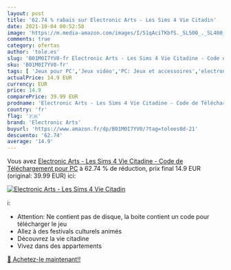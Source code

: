 ```yaml
---
layout: post
title: '62.74 % rabais sur Electronic Arts - Les Sims 4 Vie Citadin'
date: 2021-10-04 00:52:58
image: 'https://m.media-amazon.com/images/I/51qAciTKbfS._SL500_._SL400_.jpg'
comments: true
category: ofertas
author: 'tole.es'
slug: 'B01M0I7YV0-fr Electronic Arts - Les Sims 4 Vie Citadine - Code de...'
sku: 'B01M0I7YV0-fr'
tags: [ 'Jeux pour PC','Jeux vidéo','PC: Jeux et accessoires','electronic arts', ]
actualPrice: 14.9 EUR
currency: EUR
price: 14.9
comparePrice: 39.99 EUR
prodname: 'Electronic Arts - Les Sims 4 Vie Citadine - Code de Téléchargement pour PC'
country: 'fr'
flag: '🇫🇷'
brand: 'Electronic Arts'
buyurl: 'https://www.amazon.fr/dp/B01M0I7YV0/?tag=tolees0d-21'
descuento: '62.74'
average: '14.9'
---
```


Vous avez [Electronic Arts - Les Sims 4 Vie Citadine - Code de Téléchargement pour PC](https://www.amazon.fr/dp/B01M0I7YV0/?tag=tolees0d-21)  à  62.74 % de réduction, prix final  14.9 EUR (original: 39.99 EUR) ici:

[![Electronic Arts - Les Sims 4 Vie Citadin](https://m.media-amazon.com/images/I/51qAciTKbfS._SL500_._SL400_.jpg)](https://www.amazon.fr/dp/B01M0I7YV0/?tag=tolees0d-21)

ℹ️:

- Attention: Ne contient pas de disque, la boite contient un code pour télécharger le jeu
- Allez à des festivals culturels animés
- Découvrez la vie citadine
- Vivez dans des appartements

[🛒 Achetez-le maintenant!!](https://www.amazon.fr/dp/B01M0I7YV0/?tag=tolees0d-21)
